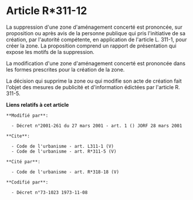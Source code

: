 # Article R*311-12

La suppression d'une zone d'aménagement concerté est prononcée, sur proposition ou après avis de la personne publique qui
pris l'initiative de sa création, par l'autorité compétente, en application de l'article L. 311-1, pour créer la zone. La
proposition comprend un rapport de présentation qui expose les motifs de la suppression. 

La modification d'une zone d'aménagement concerté est prononcée dans les formes prescrites pour la création de la zone. 

La décision qui supprime la zone ou qui modifie son acte de création fait l'objet des mesures de publicité et d'information
édictées par l'article R. 311-5.

**Liens relatifs à cet article**

	**Modifié par**:

	  - Décret n°2001-261 du 27 mars 2001 - art. 1 () JORF 28 mars 2001

	**Cite**:

	  - Code de l'urbanisme - art. L311-1 (V)
	  - Code de l'urbanisme - art. R*311-5 (V)

	**Cité par**:

	  - Code de l'urbanisme - art. R*318-18 (V)

	**Codifié par**:

	  - Décret n°73-1023 1973-11-08
